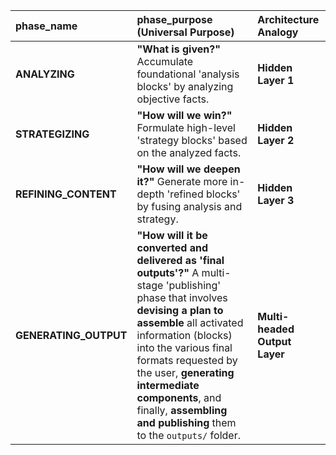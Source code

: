 | phase_name            | phase_purpose (Universal Purpose)                                                                                                                                                                                                                                                                                                                          | Architecture Analogy          |
| :-------------------- | :--------------------------------------------------------------------------------------------------------------------------------------------------------------------------------------------------------------------------------------------------------------------------------------------------------------------------------------------------------- | :---------------------------- |
| **ANALYZING**         | **"What is given?"** Accumulate foundational 'analysis blocks' by analyzing objective facts.                                                                                                                                                                                                                                                               | **Hidden Layer 1**            |
| **STRATEGIZING**      | **"How will we win?"** Formulate high-level 'strategy blocks' based on the analyzed facts.                                                                                                                                                                                                                                                                 | **Hidden Layer 2**            |
| **REFINING_CONTENT**  | **"How will we deepen it?"** Generate more in-depth 'refined blocks' by fusing analysis and strategy.                                                                                                                                                                                                                                                      | **Hidden Layer 3**            |
| **GENERATING_OUTPUT** | **"How will it be converted and delivered as 'final outputs'?"** A multi-stage 'publishing' phase that involves **devising a plan to assemble** all activated information (blocks) into the various final formats requested by the user, **generating intermediate components**, and finally, **assembling and publishing** them to the `outputs/` folder. | **Multi-headed Output Layer** |
